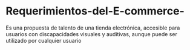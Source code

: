 # Requerimientos-del-E-commerce-
Es una propuesta de talento de una tienda electrónica, accesible para usuarios con discapacidades visuales y auditivas, aunque puede ser utilizado por cualquier usuario   

